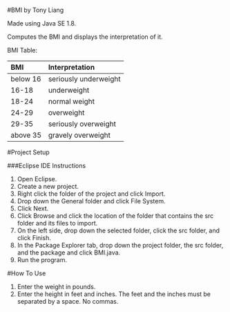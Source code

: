 #BMI by Tony Liang

Made using Java SE 1.8.

Computes the BMI and displays the interpretation of it.

BMI Table:

BMI       | Interpretation
:-------- | :---------------------
below 16  | seriously underweight
16-18     | underweight
18-24     | normal weight
24-29     | overweight
29-35     | seriously overweight
above 35  | gravely overweight

#Project Setup

###Eclipse IDE Instructions
1. Open Eclipse.
2. Create a new project.
3. Right click the folder of the project and click Import.
4. Drop down the General folder and click File System.
5. Click Next.
6. Click Browse and click the location of the folder that contains the src folder and its files to import.
7. On the left side, drop down the selected folder, click the src folder, and click Finish.
8. In the Package Explorer tab, drop down the project folder, the src folder, and the package and click BMI.java.
9. Run the program.

#How To Use
1. Enter the weight in pounds.
2. Enter the height in feet and inches. The feet and the inches must be separated by a space. No commas.